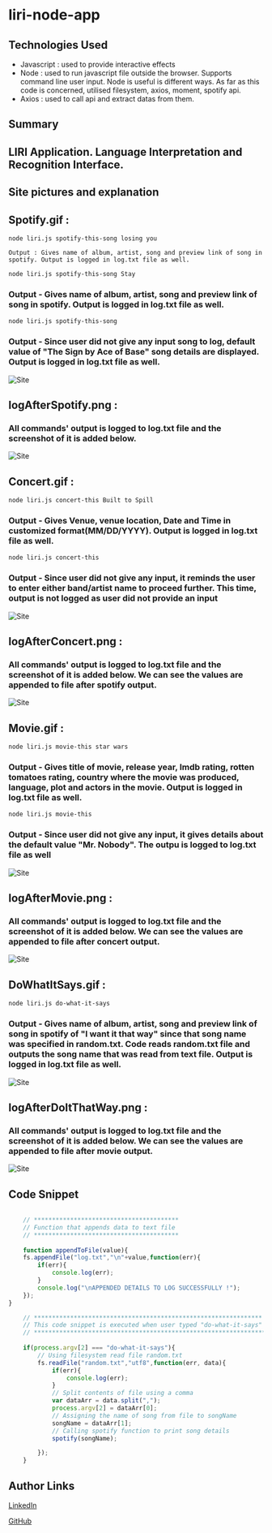 # liri-node-app

## Technologies Used
- Javascript : used to provide interactive effects
- Node : used to run javascript file outside the browser. Supports command line user input. Node is useful is different ways. As
far as this code is concerned, utilised filesystem, axios, moment, spotify api.
- Axios : used to call api and extract datas from them.

## Summary
## LIRI Application. Language Interpretation and Recognition Interface.

## Site pictures and explanation
## Spotify.gif :
`node liri.js spotify-this-song losing you`
```
Output : Gives name of album, artist, song and preview link of song in spotify. Output is logged in log.txt file as well.
```

`node liri.js spotify-this-song Stay`
### Output - Gives name of album, artist, song and preview link of song in spotify. Output is logged in log.txt file as well.

`node liri.js spotify-this-song`
### Output - Since user did not give any input song to log, default value of "The Sign by Ace of Base" song details are displayed. Output is logged in log.txt file as well.
![Site](gif/spotify.gif)
## logAfterSpotify.png :
### All commands' output is logged to log.txt file and the screenshot of it is added below.
![Site](logImages/logAfterSpotify.png)
## Concert.gif :
`node liri.js concert-this Built to Spill`
### Output - Gives Venue, venue location, Date and Time in customized format(MM/DD/YYYY). Output is logged in log.txt file as well.

`node liri.js concert-this`
### Output - Since user did not give any input, it reminds the user to enter either band/artist name to proceed further. This time, output is not logged as user did not provide an input
![Site](gif/concert.gif)
## logAfterConcert.png :
### All commands' output is logged to log.txt file and the screenshot of it is added below. We can see the values are appended to file after spotify output.
![Site](logImages/logAfterConcert.png)
## Movie.gif :
`node liri.js movie-this star wars`
### Output - Gives title of movie, release year, Imdb rating, rotten tomatoes rating, country where the movie was produced, language, plot and actors in the movie. Output is logged in log.txt file as well.

`node liri.js movie-this`
### Output - Since user did not give any input, it gives details about the default value "Mr. Nobody". The outpu is logged to log.txt file as well
![Site](gif/movie.gif)
## logAfterMovie.png :
### All commands' output is logged to log.txt file and the screenshot of it is added below. We can see the values are appended to file after concert output.
![Site](logImages/logAfterMovie.jpg)
## DoWhatItSays.gif :
`node liri.js do-what-it-says`
### Output - Gives name of album, artist, song and preview link of song in spotify of "I want it that way" since that song name was specified in random.txt. Code reads random.txt file and outputs the song name that was read from text file. Output is logged in log.txt file as well.
![Site](gif/doWhatItSays.gif)
## logAfterDoItThatWay.png :
### All commands' output is logged to log.txt file and the screenshot of it is added below. We can see the values are appended to file after movie output.
![Site](logImages/logAfterDoItThatWay.jpg)



## Code Snippet
```Javascript

    // ****************************************
    // Function that appends data to text file
    // ****************************************
    
    function appendToFile(value){
    fs.appendFile("log.txt","\n"+value,function(err){
        if(err){
            console.log(err);
        }
        console.log("\nAPPENDED DETAILS TO LOG SUCCESSFULLY !");
    });
}

    // ***************************************************************
    // This code snippet is executed when user typed "do-what-it-says"
    // ****************************************************************
 
    if(process.argv[2] === "do-what-it-says"){ 
        // Using filesystem read file random.txt
        fs.readFile("random.txt","utf8",function(err, data){
            if(err){
                console.log(err);
            }
            // Split contents of file using a comma
            var dataArr = data.split(",");
            process.argv[2] = dataArr[0];
            // Assigning the name of song from file to songName
            songName = dataArr[1];
            // Calling spotify function to print song details
            spotify(songName);

        });
    }
```


## Author Links
[LinkedIn](https://www.linkedin.com/in/mahisha-gunasekaran-0a780a88/)

[GitHub](https://github.com/Mahi-Mani)

